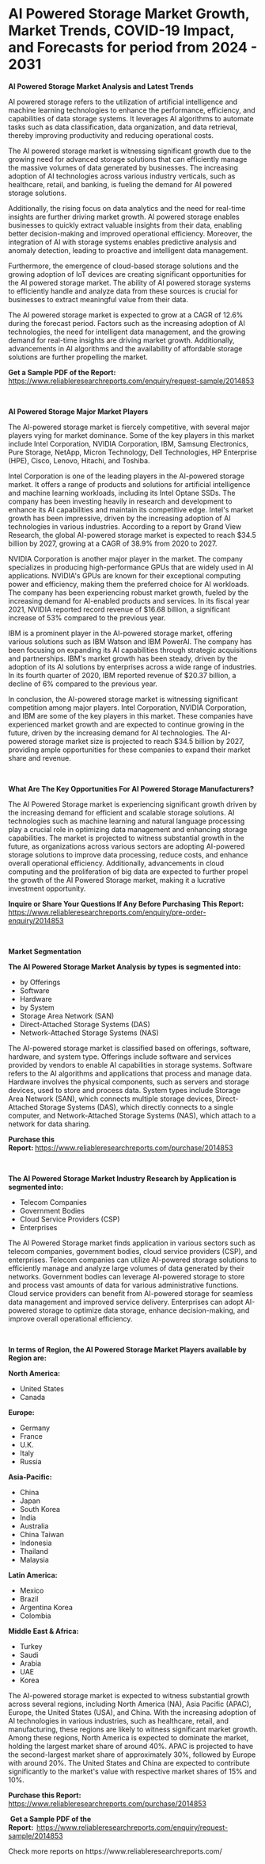 <p><h1>AI Powered Storage Market Growth, Market Trends, COVID-19 Impact, and Forecasts for period from 2024 - 2031</h1></p><p><strong>AI Powered Storage Market Analysis and Latest Trends</strong></p>
<p><p>AI powered storage refers to the utilization of artificial intelligence and machine learning technologies to enhance the performance, efficiency, and capabilities of data storage systems. It leverages AI algorithms to automate tasks such as data classification, data organization, and data retrieval, thereby improving productivity and reducing operational costs.</p><p>The AI powered storage market is witnessing significant growth due to the growing need for advanced storage solutions that can efficiently manage the massive volumes of data generated by businesses. The increasing adoption of AI technologies across various industry verticals, such as healthcare, retail, and banking, is fueling the demand for AI powered storage solutions.</p><p>Additionally, the rising focus on data analytics and the need for real-time insights are further driving market growth. AI powered storage enables businesses to quickly extract valuable insights from their data, enabling better decision-making and improved operational efficiency. Moreover, the integration of AI with storage systems enables predictive analysis and anomaly detection, leading to proactive and intelligent data management.</p><p>Furthermore, the emergence of cloud-based storage solutions and the growing adoption of IoT devices are creating significant opportunities for the AI powered storage market. The ability of AI powered storage systems to efficiently handle and analyze data from these sources is crucial for businesses to extract meaningful value from their data.</p><p>The AI powered storage market is expected to grow at a CAGR of 12.6% during the forecast period. Factors such as the increasing adoption of AI technologies, the need for intelligent data management, and the growing demand for real-time insights are driving market growth. Additionally, advancements in AI algorithms and the availability of affordable storage solutions are further propelling the market.</p></p>
<p><strong>Get a Sample PDF of the Report:&nbsp;</strong> <a href="https://www.reliableresearchreports.com/enquiry/request-sample/2014853">https://www.reliableresearchreports.com/enquiry/request-sample/2014853</a></p>
<p>&nbsp;</p>
<p><strong>AI Powered Storage Major Market Players</strong></p>
<p><p>The AI-powered storage market is fiercely competitive, with several major players vying for market dominance. Some of the key players in this market include Intel Corporation, NVIDIA Corporation, IBM, Samsung Electronics, Pure Storage, NetApp, Micron Technology, Dell Technologies, HP Enterprise (HPE), Cisco, Lenovo, Hitachi, and Toshiba.</p><p>Intel Corporation is one of the leading players in the AI-powered storage market. It offers a range of products and solutions for artificial intelligence and machine learning workloads, including its Intel Optane SSDs. The company has been investing heavily in research and development to enhance its AI capabilities and maintain its competitive edge. Intel's market growth has been impressive, driven by the increasing adoption of AI technologies in various industries. According to a report by Grand View Research, the global AI-powered storage market is expected to reach $34.5 billion by 2027, growing at a CAGR of 38.9% from 2020 to 2027.</p><p>NVIDIA Corporation is another major player in the market. The company specializes in producing high-performance GPUs that are widely used in AI applications. NVIDIA's GPUs are known for their exceptional computing power and efficiency, making them the preferred choice for AI workloads. The company has been experiencing robust market growth, fueled by the increasing demand for AI-enabled products and services. In its fiscal year 2021, NVIDIA reported record revenue of $16.68 billion, a significant increase of 53% compared to the previous year.</p><p>IBM is a prominent player in the AI-powered storage market, offering various solutions such as IBM Watson and IBM PowerAI. The company has been focusing on expanding its AI capabilities through strategic acquisitions and partnerships. IBM's market growth has been steady, driven by the adoption of its AI solutions by enterprises across a wide range of industries. In its fourth quarter of 2020, IBM reported revenue of $20.37 billion, a decline of 6% compared to the previous year.</p><p>In conclusion, the AI-powered storage market is witnessing significant competition among major players. Intel Corporation, NVIDIA Corporation, and IBM are some of the key players in this market. These companies have experienced market growth and are expected to continue growing in the future, driven by the increasing demand for AI technologies. The AI-powered storage market size is projected to reach $34.5 billion by 2027, providing ample opportunities for these companies to expand their market share and revenue.</p></p>
<p>&nbsp;</p>
<p><strong>What Are The Key Opportunities For AI Powered Storage Manufacturers?</strong></p>
<p><p>The AI Powered Storage market is experiencing significant growth driven by the increasing demand for efficient and scalable storage solutions. AI technologies such as machine learning and natural language processing play a crucial role in optimizing data management and enhancing storage capabilities. The market is projected to witness substantial growth in the future, as organizations across various sectors are adopting AI-powered storage solutions to improve data processing, reduce costs, and enhance overall operational efficiency. Additionally, advancements in cloud computing and the proliferation of big data are expected to further propel the growth of the AI Powered Storage market, making it a lucrative investment opportunity.</p></p>
<p><strong>Inquire or Share Your Questions If Any Before Purchasing This Report:</strong> <a href="https://www.reliableresearchreports.com/enquiry/pre-order-enquiry/2014853">https://www.reliableresearchreports.com/enquiry/pre-order-enquiry/2014853</a></p>
<p>&nbsp;</p>
<p><strong>Market Segmentation</strong></p>
<p><strong>The AI Powered Storage Market Analysis by types is segmented into:</strong></p>
<p><ul><li>by Offerings</li><li>Software</li><li>Hardware</li><li>by System</li><li>Storage Area Network (SAN)</li><li>Direct-Attached Storage Systems (DAS)</li><li>Network-Attached Storage Systems (NAS)</li></ul></p>
<p><p>The AI-powered storage market is classified based on offerings, software, hardware, and system type. Offerings include software and services provided by vendors to enable AI capabilities in storage systems. Software refers to the AI algorithms and applications that process and manage data. Hardware involves the physical components, such as servers and storage devices, used to store and process data. System types include Storage Area Network (SAN), which connects multiple storage devices, Direct-Attached Storage Systems (DAS), which directly connects to a single computer, and Network-Attached Storage Systems (NAS), which attach to a network for data sharing.</p></p>
<p><strong>Purchase this Report:&nbsp;</strong><a href="https://www.reliableresearchreports.com/purchase/2014853">https://www.reliableresearchreports.com/purchase/2014853</a></p>
<p>&nbsp;</p>
<p><strong>The AI Powered Storage Market Industry Research by Application is segmented into:</strong></p>
<p><ul><li>Telecom Companies</li><li>Government Bodies</li><li>Cloud Service Providers (CSP)</li><li>Enterprises</li></ul></p>
<p><p>The AI Powered Storage market finds application in various sectors such as telecom companies, government bodies, cloud service providers (CSP), and enterprises. Telecom companies can utilize AI-powered storage solutions to efficiently manage and analyze large volumes of data generated by their networks. Government bodies can leverage AI-powered storage to store and process vast amounts of data for various administrative functions. Cloud service providers can benefit from AI-powered storage for seamless data management and improved service delivery. Enterprises can adopt AI-powered storage to optimize data storage, enhance decision-making, and improve overall operational efficiency.</p></p>
<p>&nbsp;</p>
<p><strong>In terms of Region, the AI Powered Storage Market Players available by Region are:</strong></p>
<p>
    <p> <strong> North America: </strong>
        <ul>
            <li>United States</li>
            <li>Canada</li>
        </ul>
        </p> 
    <p> <strong> Europe: </strong>
        <ul>
            <li>Germany</li>
            <li>France</li>
            <li>U.K.</li>
            <li>Italy</li>
            <li>Russia</li>
        </ul>
        </p> 
    <p> <strong> Asia-Pacific: </strong>
        <ul>
            <li>China</li>
            <li>Japan</li>
            <li>South Korea</li>
            <li>India</li>
            <li>Australia</li>
            <li>China Taiwan</li>
            <li>Indonesia</li>
            <li>Thailand</li>
            <li>Malaysia</li>
        </ul>
        </p> 
    <p> <strong> Latin America: </strong>
        <ul>
            <li>Mexico</li>
            <li>Brazil</li>
            <li>Argentina Korea</li>
            <li>Colombia</li>
        </ul>
        </p> 
    <p> <strong> Middle East & Africa: </strong>
        <ul>
            <li>Turkey</li>
            <li>Saudi</li>
            <li>Arabia</li>
            <li>UAE</li>
            <li>Korea</li>
        </ul>
    </p>
    </p>
<p><p>The AI-powered storage market is expected to witness substantial growth across several regions, including North America (NA), Asia Pacific (APAC), Europe, the United States (USA), and China. With the increasing adoption of AI technologies in various industries, such as healthcare, retail, and manufacturing, these regions are likely to witness significant market growth. Among these regions, North America is expected to dominate the market, holding the largest market share of around 40%. APAC is projected to have the second-largest market share of approximately 30%, followed by Europe with around 20%. The United States and China are expected to contribute significantly to the market's value with respective market shares of 15% and 10%.</p></p>
<p><strong>Purchase this Report: </strong><a href="https://www.reliableresearchreports.com/purchase/2014853">https://www.reliableresearchreports.com/purchase/2014853</a></p>
<p>&nbsp;<strong>Get a Sample PDF of the Report:&nbsp;&nbsp;</strong><a href="https://www.reliableresearchreports.com/enquiry/request-sample/2014853">https://www.reliableresearchreports.com/enquiry/request-sample/2014853</a></p>
<p><strong></strong></p>
<p>Check more reports on https://www.reliableresearchreports.com/</p>